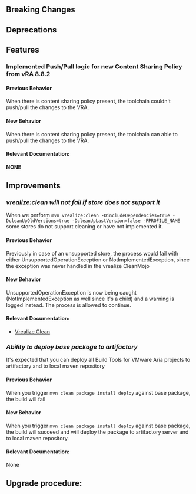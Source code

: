 [//]: # (VERSION_PLACEHOLDER DO NOT DELETE)
[//]: # (Used when working on a new release. Placed together with the Version.md)
[//]: # (Nothing here is optional. If a step must not be performed, it must be said so)
[//]: # (Do not fill the version, it will be done automatically)
[//]: # (Quick Intro to what is the focus of this release)

## Breaking Changes
[//]: # (### *Breaking Change*)
[//]: # (Describe the breaking change AND explain how to resolve it)
[//]: # (You can utilize internal links /e.g. link to the upgrade procedure, link to the improvement|deprecation that introduced this/)



## Deprecations
[//]: # (### *Deprecation*)
[//]: # (Explain what is deprecated and suggest alternatives)



[//]: # (Features -> New Functionality)
## Features
[//]: # (### *Feature Name*)
[//]: # (Describe the feature)
[//]: # (Optional But higlhy recommended Specify *NONE* if missing)
[//]: # (#### Relevant Documentation:)

### Implemented Push/Pull logic for new Content Sharing Policy from vRA 8.8.2

#### Previous Behavior
When there is content sharing policy present, the toolchain couldn't push/pull the changes to the VRA.

#### New Behavior
When there is content sharing policy present, the toolchain can able to push/pull the changes to the VRA.

#### Relevant Documentation:
**NONE**


[//]: # (Improvements -> Bugfixes/hotfixes or general improvements)
## Improvements

### *vrealize:clean will not fail if store does not support it* 
When we perform `mvn vrealize:clean -DincludeDependencies=true -DcleanUpOldVersions=true -DcleanUpLastVersion=false -PPROFILE_NAME`
some stores do not support cleaning or have not implemented it.

#### Previous Behavior
Previously in case of an unsupported store, the process would fail with either UnsupportedOperationException or NotImplementedException,
since the exception was never handled in the vrealize CleanMojo

#### New Behavior
UnsupportedOperationException is now being caught (NotImplementedException as well since it's a child) and a warning is logged instead.
The process is allowed to continue.

#### Relevant Documentation:

* [Vrealize Clean](./Components/Archetypes/General/Goals/Vrealize%20Clean.md)



### *Ability to deploy base package to artifactory*
It's expected that you can deploy all Build Tools for VMware Aria projects to artifactory and to local maven repository

#### Previous Behavior
When you trigger `mvn clean package install deploy` against base package, the build will fail

#### New Behavior
When you trigger `mvn clean package install deploy` against base package, the build will succeed and will deploy the package to artifactory server and to local maven repository.

#### Relevant Documentation:
None

## Upgrade procedure:
[//]: # (Explain in details if something needs to be done)

[//]: # (## Changelog:)
[//]: # (Pull request links)

